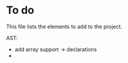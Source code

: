# To do
This file lists the elements to add to the project.

AST:
- add array support -> declarations
- 